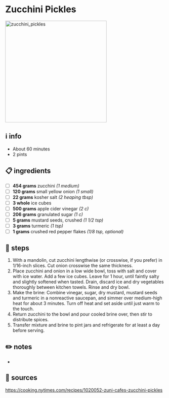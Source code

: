# Zucchini Pickles
<img src="https://www.gourmettraveller.com.au/wp-content/uploads/sites/10/GourmetTraveller/2013/05/09/8446/0111gtmaster-zuni-pickles-628.jpg" alt="zucchini_pickles" width="320"/>  

## ℹ️ info
* About 60 minutes  
* 2 pints  

## 📋 ingredients
- [ ] **454	grams**	zucchini *(1 medium)*
- [ ] **120	grams**	small yellow onion *(1 small)*
- [ ] **22	grams**	kosher salt *(2 heaping tbsp)*
- [ ] **3	whole**	ice cubes
- [ ] **500	grams**	apple cider vinegar *(2 c)*
- [ ] **206	grams**	granulated sugar *(1 c)*
- [ ] **5	grams**	mustard seeds, crushed *(1 1/2 tsp)*
- [ ] **3	grams**	turmeric *(1 tsp)*
- [ ] **1	grams**	crushed red pepper flakes *(1/8 tsp, optional)*

## 🔪 steps
1. With a mandolin, cut zucchini lengthwise (or crosswise, if you prefer) in 1/16-inch slices. Cut onion crosswise the same thickness.
2. Place zucchini and onion in a low wide bowl, toss with salt and cover with ice water. Add a few ice cubes. Leave for 1 hour, until faintly salty and slightly softened when tasted. Drain, discard ice and dry vegetables thoroughly between kitchen towels. Rinse and dry bowl.
3. Make the brine: Combine vinegar, sugar, dry mustard, mustard seeds and turmeric in a nonreactive saucepan, and simmer over medium-high heat for about 3 minutes. Turn off heat and set aside until just warm to the touch.
4. Return zucchini to the bowl and pour cooled brine over, then stir to distribute spices.
5. Transfer mixture and brine to pint jars and refrigerate for at least a day before serving.

## ✏️ notes
* 

## 🔗 sources
https://cooking.nytimes.com/recipes/1020052-zuni-cafes-zucchini-pickles  
